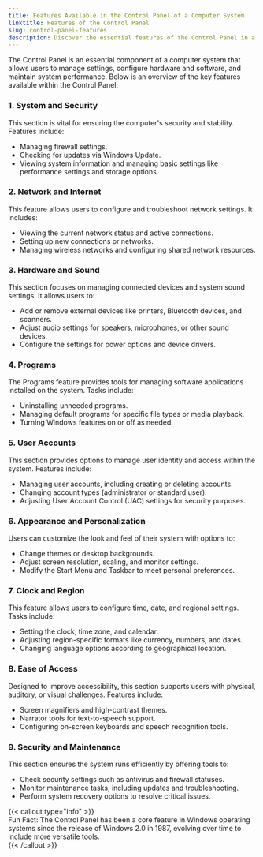 ```yaml
---
title: Features Available in the Control Panel of a Computer System
linktitle: Features of the Control Panel
slug: control-panel-features
description: Discover the essential features of the Control Panel in a computer system, including system management, personalization, and user account control.
---
```


The Control Panel is an essential component of a computer system that allows users to manage settings, configure hardware and software, and maintain system performance. Below is an overview of the key features available within the Control Panel:

### 1. System and Security

This section is vital for ensuring the computer's security and stability. Features include:

- Managing firewall settings.
- Checking for updates via Windows Update.
- Viewing system information and managing basic settings like performance settings and storage options.

### 2. Network and Internet

This feature allows users to configure and troubleshoot network settings. It includes:

- Viewing the current network status and active connections.
- Setting up new connections or networks.
- Managing wireless networks and configuring shared network resources.

### 3. Hardware and Sound

This section focuses on managing connected devices and system sound settings. It allows users to:

- Add or remove external devices like printers, Bluetooth devices, and scanners.
- Adjust audio settings for speakers, microphones, or other sound devices.
- Configure the settings for power options and device drivers.

### 4. Programs

The Programs feature provides tools for managing software applications installed on the system. Tasks include:

- Uninstalling unneeded programs.
- Managing default programs for specific file types or media playback.
- Turning Windows features on or off as needed.

### 5. User Accounts

This section provides options to manage user identity and access within the system. Features include:

- Managing user accounts, including creating or deleting accounts.
- Changing account types (administrator or standard user).
- Adjusting User Account Control (UAC) settings for security purposes.

### 6. Appearance and Personalization

Users can customize the look and feel of their system with options to:

- Change themes or desktop backgrounds.
- Adjust screen resolution, scaling, and monitor settings.
- Modify the Start Menu and Taskbar to meet personal preferences.

### 7. Clock and Region

This feature allows users to configure time, date, and regional settings. Tasks include:

- Setting the clock, time zone, and calendar.
- Adjusting region-specific formats like currency, numbers, and dates.
- Changing language options according to geographical location.

### 8. Ease of Access

Designed to improve accessibility, this section supports users with physical, auditory, or visual challenges. Features include:

- Screen magnifiers and high-contrast themes.
- Narrator tools for text-to-speech support.
- Configuring on-screen keyboards and speech recognition tools.

### 9. Security and Maintenance

This section ensures the system runs efficiently by offering tools to:

- Check security settings such as antivirus and firewall statuses.
- Monitor maintenance tasks, including updates and troubleshooting.
- Perform system recovery options to resolve critical issues.

{{< callout type="info" >}}  
Fun Fact: The Control Panel has been a core feature in Windows operating systems since the release of Windows 2.0 in 1987, evolving over time to include more versatile tools.  
{{< /callout >}}
